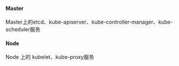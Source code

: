 #### Master

Master上的etcd、kube-apiserver、kube-controller-manager、kube-scheduler服务

#### Node

Node 上的 kubelet、kube-proxy服务
